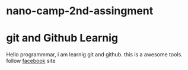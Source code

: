 # nano-camp-2nd-assingment
# git and Github Learnig
Hello programmmar, i am learnig git and github. this is a awesome tools.
follow [facebook](facebook.com) site
